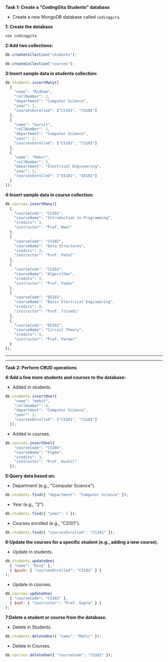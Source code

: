 **Task 1: Create a "CodingGita Students" database**

- Create a new MongoDB database called `codinggita`.

**1: Create the database**
```js
use codinggita
```

**2:Add two collections:**
```js
db.createCollection("students");
```

```js
db.createCollection("courses");
```

**3:Insert sample data in students collection:**

```js
db.students.insertMany([
  { 
    "name": "Ridham",
    "rollNumber": 1,
    "department": "Computer Science",
    "year": 1,
    "coursesEnrolled": ["CS101", "CS102"]
  },
  { 
    "name": "Garvit",
    "rollNumber": 2,
    "department": "Computer Science",
    "year": 2,
    "coursesEnrolled": ["CS101", "CS103"]
  },
  { 
    "name": "Mahir",
    "rollNumber": 3,
    "department": "Electrical Engineering",
    "year": 1,
    "coursesEnrolled": ["EE101", "EE102"]
  }
]);
``` 
**4:Insert sample data in course collection:**

```js
db.courses.insertMany([
  { 
    "courseCode": "CS101", 
    "courseName": "Introduction to Programming", 
    "credits": 3, 
    "instructor": "Prof. Neel" 
  },
  { 
    "courseCode": "CS102", 
    "courseName": "Data Structures", 
    "credits": 3, 
    "instructor": "Prof. Patel" 
  },
  { 
    "courseCode": "CS103", 
    "courseName": "Algorithms", 
    "credits": 3, 
    "instructor": "Prof. Yadav" 
  },
  { 
    "courseCode": "EE101", 
    "courseName": "Basic Electrical Engineering", 
    "credits": 4, 
    "instructor": "Prof. Trivedi" 
  },
  { 
    "courseCode": "EE102", 
    "courseName": "Circuit Theory", 
    "credits": 4, 
    "instructor": "Prof. Parmar" 
  }
]);
```
---
---

**Task 2: Perform CRUD operations**

**4:Add a few more students and courses to the database:**

- Added in students. 

```js
db.students.insertOne({ 
    "name": "mohit",
    "rollNumber": 4,
    "department": "Computer Science",
    "year": 2,
    "coursesEnrolled": ["CS101", "CS102"]
  });
```

- Added in courses. 

```js
db.courses.insertOne({ 
    "courseCode": "CS104", 
    "courseName": "Figma", 
    "credits": 3, 
    "instructor": "Prof. Rushil" 
  });
```

**5:Query data based on:**

  - Department (e.g., "Computer Science").

  ```js
db.students.find({ "department": "Computer Science" });
```

  - Year (e.g., "2").

  ```js
db.students.find({ "year": 2 });
```
  - Courses enrolled (e.g., "CS101").

  ```js
db.students.find({ "coursesEnrolled": "CS101" });
```


**6:Update the courses for a specific student (e.g., adding a new course).**

- Update in students. 
```js
db.students.updateOne(
  { "name": "Divy" },
  { $push: { "coursesEnrolled": "CS102" } }
);
```

- Update in courses. 

```js
db.courses.updateOne(
  { "courseCode": "CS102" },
  { $set: { "instructor": "Prof. Gupta" } }
);
```

**7:Delete a student or course from the database.**

- Delete in Students. 

```js
db.students.deleteOne({ "name": "Mahir" });
```

- Delete in Courses. 

```js
db.courses.deleteOne({ "courseCode": "CS102" });
```